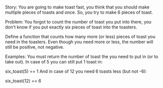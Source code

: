 Story:
You are going to make toast fast, you think that you should make multiple pieces of toasts and once. So, you try to make 6 pieces of toast.

Problem:
You forgot to count the number of toast you put into there, you don't know if you put exactly six pieces of toast into the toasters.

Define a function that counts how many more (or less) pieces of toast you need in the toasters. Even though you need more or less, the number will still be positive, not negative.

Examples:
You must return the number of toast the you need to put in (or to take out). In case of 5 you can still put 1 toast in:

six_toast(5) == 1
And in case of 12 you need 6 toasts less (but not -6):

six_toast(12) == 6
